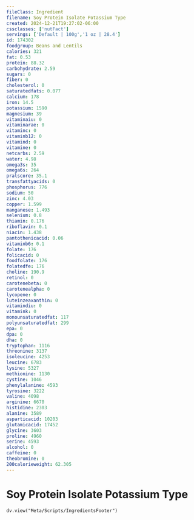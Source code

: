 ```yaml
---
fileClass: Ingredient
filename: Soy Protein Isolate Potassium Type
created: 2024-12-21T19:27:02-06:00
cssclasses: ['nutFact']
servings: ['Default | 100g','1 oz | 28.4']
id: 174302
foodgroup: Beans and Lentils
calories: 321
fat: 0.53
protein: 88.32
carbohydrate: 2.59
sugars: 0
fiber: 0
cholesterol: 0
saturatedfats: 0.077
calcium: 178
iron: 14.5
potassium: 1590
magnesium: 39
vitaminaiu: 0
vitaminarae: 0
vitaminc: 0
vitaminb12: 0
vitamind: 0
vitamine: 0
netcarbs: 2.59
water: 4.98
omega3s: 35
omega6s: 264
pralscore: 35.1
transfattyacids: 0
phosphorus: 776
sodium: 50
zinc: 4.03
copper: 1.599
manganese: 1.493
selenium: 0.8
thiamin: 0.176
riboflavin: 0.1
niacin: 1.438
pantothenicacid: 0.06
vitaminb6: 0.1
folate: 176
folicacid: 0
foodfolate: 176
folatedfe: 176
choline: 190.9
retinol: 0
carotenebeta: 0
carotenealpha: 0
lycopene: 0
luteinzeaxanthin: 0
vitamindiu: 0
vitamink: 0
monounsaturatedfat: 117
polyunsaturatedfat: 299
epa: 0
dpa: 0
dha: 0
tryptophan: 1116
threonine: 3137
isoleucine: 4253
leucine: 6783
lysine: 5327
methionine: 1130
cystine: 1046
phenylalanine: 4593
tyrosine: 3222
valine: 4098
arginine: 6670
histidine: 2303
alanine: 3589
asparticacid: 10203
glutamicacid: 17452
glycine: 3603
proline: 4960
serine: 4593
alcohol: 0
caffeine: 0
theobromine: 0
200calorieweight: 62.305
---
```


# Soy Protein Isolate Potassium Type

```dataviewjs
dv.view("Meta/Scripts/IngredientsFooter")
```